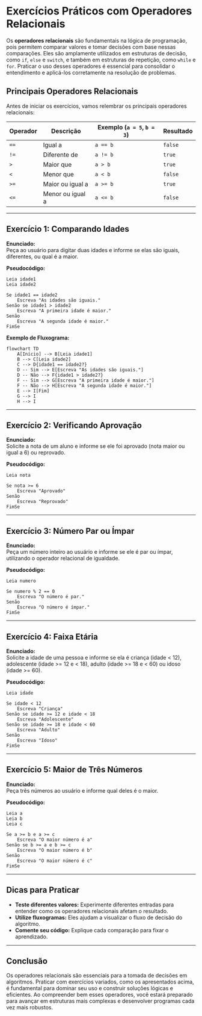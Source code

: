 # Exercícios Práticos com Operadores Relacionais

Os **operadores relacionais** são fundamentais na lógica de programação, pois permitem comparar valores e tomar decisões com base nessas comparações. Eles são amplamente utilizados em estruturas de decisão, como `if`, `else` e `switch`, e também em estruturas de repetição, como `while` e `for`. Praticar o uso desses operadores é essencial para consolidar o entendimento e aplicá-los corretamente na resolução de problemas.

## Principais Operadores Relacionais

Antes de iniciar os exercícios, vamos relembrar os principais operadores relacionais:

| Operador | Descrição                | Exemplo (`a = 5`, `b = 3`) | Resultado |
|----------|-------------------------|-----------------------------|-----------|
| `==`     | Igual a                 | `a == b`                    | `false`   |
| `!=`     | Diferente de            | `a != b`                    | `true`    |
| `>`      | Maior que               | `a > b`                     | `true`    |
| `<`      | Menor que               | `a < b`                     | `false`   |
| `>=`     | Maior ou igual a        | `a >= b`                    | `true`    |
| `<=`     | Menor ou igual a        | `a <= b`                    | `false`   |

---

## Exercício 1: Comparando Idades

**Enunciado:**  
Peça ao usuário para digitar duas idades e informe se elas são iguais, diferentes, ou qual é a maior.

**Pseudocódigo:**
```
Leia idade1
Leia idade2

Se idade1 == idade2
    Escreva "As idades são iguais."
Senão se idade1 > idade2
    Escreva "A primeira idade é maior."
Senão
    Escreva "A segunda idade é maior."
FimSe
```

**Exemplo de Fluxograma:**

```mermaid
flowchart TD
    A[Início] --> B[Leia idade1]
    B --> C[Leia idade2]
    C --> D{idade1 == idade2?}
    D -- Sim --> E[Escreva "As idades são iguais."]
    D -- Não --> F{idade1 > idade2?}
    F -- Sim --> G[Escreva "A primeira idade é maior."]
    F -- Não --> H[Escreva "A segunda idade é maior."]
    E --> I[Fim]
    G --> I
    H --> I
```

---

## Exercício 2: Verificando Aprovação

**Enunciado:**  
Solicite a nota de um aluno e informe se ele foi aprovado (nota maior ou igual a 6) ou reprovado.

**Pseudocódigo:**
```
Leia nota

Se nota >= 6
    Escreva "Aprovado"
Senão
    Escreva "Reprovado"
FimSe
```

---

## Exercício 3: Número Par ou Ímpar

**Enunciado:**  
Peça um número inteiro ao usuário e informe se ele é par ou ímpar, utilizando o operador relacional de igualdade.

**Pseudocódigo:**
```
Leia numero

Se numero % 2 == 0
    Escreva "O número é par."
Senão
    Escreva "O número é ímpar."
FimSe
```

---

## Exercício 4: Faixa Etária

**Enunciado:**  
Solicite a idade de uma pessoa e informe se ela é criança (idade < 12), adolescente (idade >= 12 e < 18), adulto (idade >= 18 e < 60) ou idoso (idade >= 60).

**Pseudocódigo:**
```
Leia idade

Se idade < 12
    Escreva "Criança"
Senão se idade >= 12 e idade < 18
    Escreva "Adolescente"
Senão se idade >= 18 e idade < 60
    Escreva "Adulto"
Senão
    Escreva "Idoso"
FimSe
```

---

## Exercício 5: Maior de Três Números

**Enunciado:**  
Peça três números ao usuário e informe qual deles é o maior.

**Pseudocódigo:**
```
Leia a
Leia b
Leia c

Se a >= b e a >= c
    Escreva "O maior número é a"
Senão se b >= a e b >= c
    Escreva "O maior número é b"
Senão
    Escreva "O maior número é c"
FimSe
```

---

## Dicas para Praticar

- **Teste diferentes valores:** Experimente diferentes entradas para entender como os operadores relacionais afetam o resultado.
- **Utilize fluxogramas:** Eles ajudam a visualizar o fluxo de decisão do algoritmo.
- **Comente seu código:** Explique cada comparação para fixar o aprendizado.

---

## Conclusão

Os operadores relacionais são essenciais para a tomada de decisões em algoritmos. Praticar com exercícios variados, como os apresentados acima, é fundamental para dominar seu uso e construir soluções lógicas e eficientes. Ao compreender bem esses operadores, você estará preparado para avançar em estruturas mais complexas e desenvolver programas cada vez mais robustos.